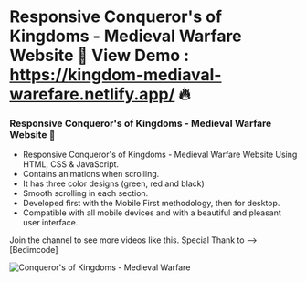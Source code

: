 # Responsive Conqueror's of Kingdoms - Medieval Warfare Website 🔔 View Demo :  https://kingdom-mediaval-warefare.netlify.app/ 🔥 

<!-- ## [Watch it on youtube](https://youtu.be/lgo1CEPZoxg) -->

### Responsive Conqueror's of Kingdoms - Medieval Warfare Website 🔔

- Responsive Conqueror's of Kingdoms - Medieval Warfare Website Using HTML, CSS & JavaScript.
- Contains animations when scrolling.
- It has three color designs (green, red and black)
- Smooth scrolling in each section.
- Developed first with the Mobile First methodology, then for desktop.
- Compatible with all mobile devices and with a beautiful and pleasant user interface.

Join the channel to see more videos like this. Special Thank to --> [Bedimcode]

![Conqueror's of Kingdoms - Medieval Warfare](/preview.png) 

<!-- ![Conqueror's of Kingdoms - Medieval Warfare](/preview.png) -->
